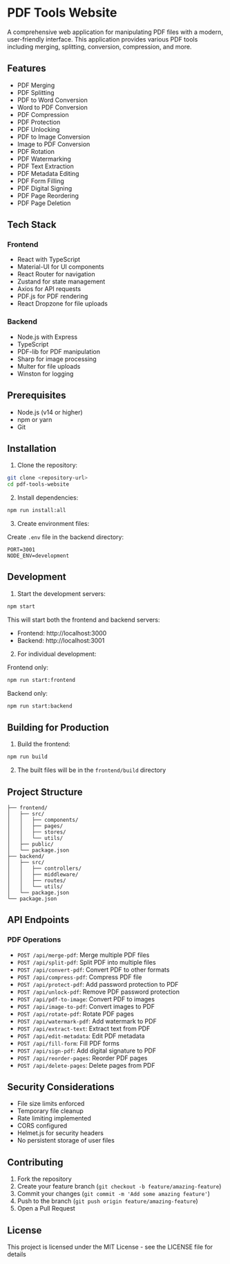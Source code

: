 # PDF Tools Website

A comprehensive web application for manipulating PDF files with a modern, user-friendly interface. This application provides various PDF tools including merging, splitting, conversion, compression, and more.

## Features

- PDF Merging
- PDF Splitting
- PDF to Word Conversion
- Word to PDF Conversion
- PDF Compression
- PDF Protection
- PDF Unlocking
- PDF to Image Conversion
- Image to PDF Conversion
- PDF Rotation
- PDF Watermarking
- PDF Text Extraction
- PDF Metadata Editing
- PDF Form Filling
- PDF Digital Signing
- PDF Page Reordering
- PDF Page Deletion

## Tech Stack

### Frontend
- React with TypeScript
- Material-UI for UI components
- React Router for navigation
- Zustand for state management
- Axios for API requests
- PDF.js for PDF rendering
- React Dropzone for file uploads

### Backend
- Node.js with Express
- TypeScript
- PDF-lib for PDF manipulation
- Sharp for image processing
- Multer for file uploads
- Winston for logging

## Prerequisites

- Node.js (v14 or higher)
- npm or yarn
- Git

## Installation

1. Clone the repository:
```bash
git clone <repository-url>
cd pdf-tools-website
```

2. Install dependencies:
```bash
npm run install:all
```

3. Create environment files:

Create `.env` file in the backend directory:
```env
PORT=3001
NODE_ENV=development
```

## Development

1. Start the development servers:
```bash
npm start
```

This will start both the frontend and backend servers:
- Frontend: http://localhost:3000
- Backend: http://localhost:3001

2. For individual development:

Frontend only:
```bash
npm run start:frontend
```

Backend only:
```bash
npm run start:backend
```

## Building for Production

1. Build the frontend:
```bash
npm run build
```

2. The built files will be in the `frontend/build` directory

## Project Structure

```
├── frontend/
│   ├── src/
│   │   ├── components/
│   │   ├── pages/
│   │   ├── stores/
│   │   └── utils/
│   ├── public/
│   └── package.json
├── backend/
│   ├── src/
│   │   ├── controllers/
│   │   ├── middleware/
│   │   ├── routes/
│   │   └── utils/
│   └── package.json
└── package.json
```

## API Endpoints

### PDF Operations
- `POST /api/merge-pdf`: Merge multiple PDF files
- `POST /api/split-pdf`: Split PDF into multiple files
- `POST /api/convert-pdf`: Convert PDF to other formats
- `POST /api/compress-pdf`: Compress PDF file
- `POST /api/protect-pdf`: Add password protection to PDF
- `POST /api/unlock-pdf`: Remove PDF password protection
- `POST /api/pdf-to-image`: Convert PDF to images
- `POST /api/image-to-pdf`: Convert images to PDF
- `POST /api/rotate-pdf`: Rotate PDF pages
- `POST /api/watermark-pdf`: Add watermark to PDF
- `POST /api/extract-text`: Extract text from PDF
- `POST /api/edit-metadata`: Edit PDF metadata
- `POST /api/fill-form`: Fill PDF forms
- `POST /api/sign-pdf`: Add digital signature to PDF
- `POST /api/reorder-pages`: Reorder PDF pages
- `POST /api/delete-pages`: Delete pages from PDF

## Security Considerations

- File size limits enforced
- Temporary file cleanup
- Rate limiting implemented
- CORS configured
- Helmet.js for security headers
- No persistent storage of user files

## Contributing

1. Fork the repository
2. Create your feature branch (`git checkout -b feature/amazing-feature`)
3. Commit your changes (`git commit -m 'Add some amazing feature'`)
4. Push to the branch (`git push origin feature/amazing-feature`)
5. Open a Pull Request

## License

This project is licensed under the MIT License - see the LICENSE file for details